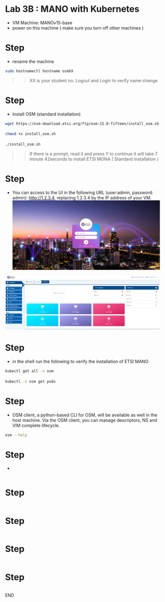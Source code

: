 # Lab 3B : MANO with Kubernetes

* VM Machine: MANOv15-base
* power on this machine ( make sure you turn off other machines )

# Step 
* rename the machine 
```sh 
sudo hostnamectl hostname osmXX 
```
>> XX is your student no. 
>> Logout and Login to verify name change

# Step 
* Install OSM (standard installation)

```sh
wget https://osm-download.etsi.org/ftp/osm-15.0-fifteen/install_osm.sh

chmod +x install_osm.sh

./install_osm.sh
```
>> If there is a prompt, read it and press Y to continue
>> it will take 7 minute 42seconds to install ETSI MONA ( Standard installation )


# Step 
* You can access to the UI in the following URL (user:admin, password: admin): http://1.2.3.4, replacing 1.2.3.4 by the IP address of your VM.
![alt text](image.png)

![alt text](image-1.png)


# Step 

* in the shell run the following to verify the installation of ETSI MANO

```sh
kubectl get all -n osm

kubectl -n osm get pods
```

# Step
* OSM client, a python-based CLI for OSM, will be available as well in the host machine. Via the OSM client, you can manage descriptors, NS and VIM complete lifecycle.

```sh
osm --help

```

# Step
* 


```sh

```

# Step

```sh

```

# Step


```sh

```



# Step

```sh

```

# Step



```sh

```

END